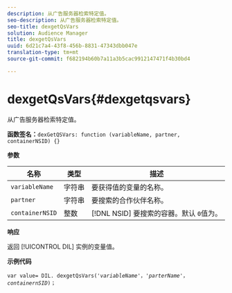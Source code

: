 ```yaml
---
description: 从广告服务器检索特定值。
seo-description: 从广告服务器检索特定值。
seo-title: dexgetQsVars
solution: Audience Manager
title: dexgetQsVars
uuid: 6d21c7a4-43f8-456b-8831-47343dbb047e
translation-type: tm+mt
source-git-commit: f682194b60b7a11a3b5cac9912147471f4b30bd4

---
```



# dexgetQsVars{#dexgetqsvars}

从广告服务器检索特定值。

**函数签名：**`dexGetQSVars: function (variableName, partner, containerNSID) {}`

<!-- 

r_dil_get_dexqsvars.xml

 -->

**参数**

| 名称 | 类型 | 描述 |
|---|---|---|
| `variableName` | 字符串 | 要获得值的变量的名称。 |
| `partner` | 字符串 | 要搜索的合作伙伴名称。 |
| `containerNSID` | 整数 | [!DNL NSID] 要搜索的容器。默认 `0`值为。 |

**响应**

返回 [!UICONTROL DIL] 实例的变量值。

**示例代码**

<pre class="java"><code>var value= DIL. dexgetQsVars('<i>variableName</i>'，'<i>parterName</i>'，<i>containernSID</i>)；</code></pre>
